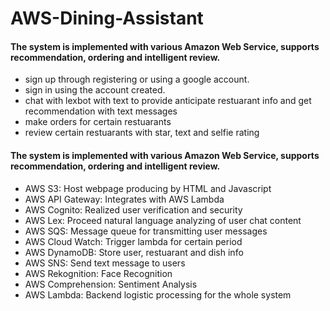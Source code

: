 # AWS-Dining-Assistant

#### The system is implemented with various Amazon Web Service, supports recommendation, ordering and intelligent review.
* sign up through registering or using a google account.
* sign in using the account created.
* chat with lexbot with text to provide anticipate restuarant info and get recommendation with text messages
* make orders for certain restuarants
* review certain restuarants with star, text and selfie rating

#### The system is implemented with various Amazon Web Service, supports recommendation, ordering and intelligent review.

* AWS S3: Host webpage producing by HTML and Javascript
* AWS API Gateway: Integrates with AWS Lambda
* AWS Cognito: Realized user verification and security
* AWS Lex: Proceed natural language analyzing of user chat content
* AWS SQS: Message queue for transmitting user messages
* AWS Cloud Watch: Trigger lambda for certain period
* AWS DynamoDB: Store user, restuarant and dish info
* AWS SNS: Send text message to users
* AWS Rekognition: Face Recognition
* AWS Comprehension: Sentiment Analysis
* AWS Lambda: Backend logistic processing for the whole system
